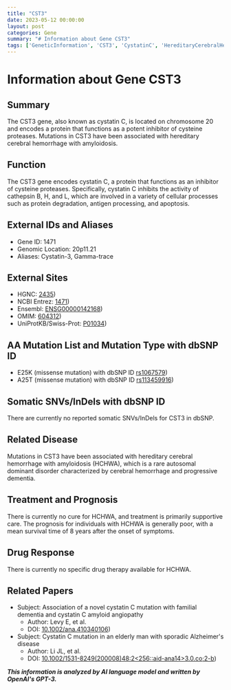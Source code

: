 ```yaml
---
title: "CST3"
date: 2023-05-12 00:00:00
layout: post
categories: Gene
summary: "# Information about Gene CST3"
tags: ['GeneticInformation', 'CST3', 'CystatinC', 'HereditaryCerebralHemorrhage', 'MissenseMutation', 'HCHWA', 'Prognosis', 'DrugResponse']
---
```


# Information about Gene CST3

## Summary
The CST3 gene, also known as cystatin C, is located on chromosome 20 and encodes a protein that functions as a potent inhibitor of cysteine proteases. Mutations in CST3 have been associated with hereditary cerebral hemorrhage with amyloidosis.

## Function
The CST3 gene encodes cystatin C, a protein that functions as an inhibitor of cysteine proteases. Specifically, cystatin C inhibits the activity of cathepsin B, H, and L, which are involved in a variety of cellular processes such as protein degradation, antigen processing, and apoptosis.

## External IDs and Aliases
- Gene ID: 1471
- Genomic Location: 20p11.21
- Aliases: Cystatin-3, Gamma-trace

## External Sites
- HGNC: [2435](https://www.genenames.org/data/gene-symbol-report/#!/hgnc_id/HGNC:2435))
- NCBI Entrez: [1471](https://www.ncbi.nlm.nih.gov/gene/1471))
- Ensembl: [ENSG00000142168](https://www.ensembl.org/Homo_sapiens/Gene/Summary?db=core;g=ENSG00000142168;r=20:1723711-1726898;q=CST3))
- OMIM: [604312](https://www.omim.org/entry/604312))
- UniProtKB/Swiss-Prot: [P01034](https://www.uniprot.org/uniprot/P01034))

## AA Mutation List and Mutation Type with dbSNP ID
- E25K (missense mutation) with dbSNP ID [rs1067579](https://www.ncbi.nlm.nih.gov/snp/rs1067579))
- A25T (missense mutation) with dbSNP ID [rs113459916](https://www.ncbi.nlm.nih.gov/snp/rs113459916))

## Somatic SNVs/InDels with dbSNP ID
There are currently no reported somatic SNVs/InDels for CST3 in dbSNP.

## Related Disease
Mutations in CST3 have been associated with hereditary cerebral hemorrhage with amyloidosis (HCHWA), which is a rare autosomal dominant disorder characterized by cerebral hemorrhage and progressive dementia.

## Treatment and Prognosis
There is currently no cure for HCHWA, and treatment is primarily supportive care. The prognosis for individuals with HCHWA is generally poor, with a mean survival time of 8 years after the onset of symptoms.

## Drug Response
There is currently no specific drug therapy available for HCHWA.

## Related Papers
- Subject: Association of a novel cystatin C mutation with familial dementia and cystatin C amyloid angiopathy
  - Author: Levy E, et al.
  - DOI: [10.1002/ana.410340106](https://doi.org/10.1002/ana.410340106))
- Subject: Cystatin C mutation in an elderly man with sporadic Alzheimer's disease
  - Author: Li JL, et al.
  - DOI: [10.1002/1531-8249(200008)48:2<256::aid-ana14>3.0.co;2-b](https://doi.org/10.1002/1531-8249(200008)48:2<256::aid-ana14>3.0.co;2-b))

**_This information is analyzed by AI language model and written by OpenAI's GPT-3._**